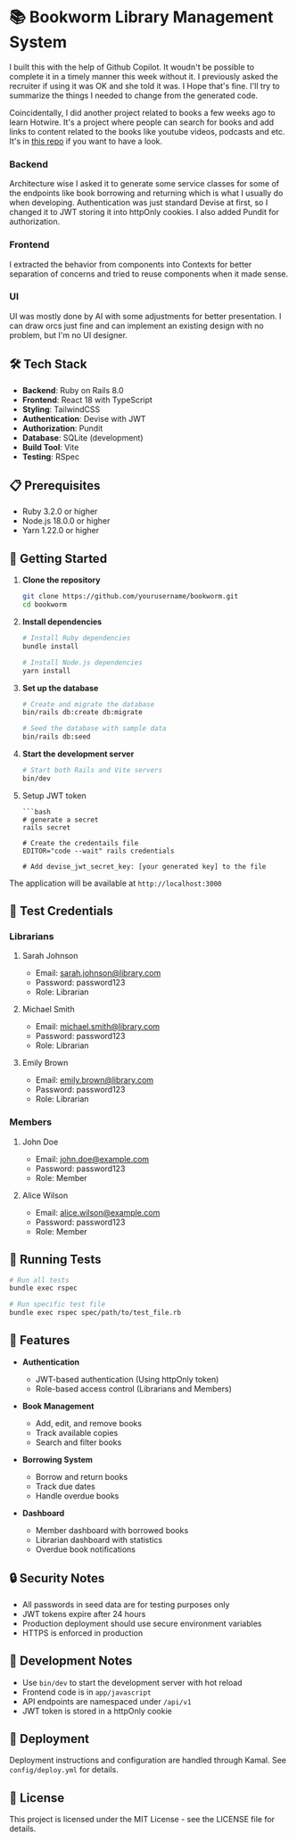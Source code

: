 # 📚 Bookworm Library Management System

I built this with the help of Github Copilot. It woudn't be possible to complete it in a timely manner this week without it. I previously asked the recruiter if using it was OK and she told it was. I Hope that's fine. I'll try to summarize the things I needed to change from the generated code.

Coincidentally, I did another project related to books a few weeks ago to learn Hotwire. It's a project where people can search for books and add links to content related to the books like youtube videos, podcasts and etc. It's in [this repo](https://github.com/VitorHP/inklinks) if you want to have a look.

### Backend

Architecture wise I asked it to generate some service classes for some of the endpoints like book borrowing and returning which is what I usually do when developing. Authentication was just standard Devise at first, so I changed it to JWT storing it into httpOnly cookies. I also added Pundit for authorization.

### Frontend

I extracted the behavior from components into Contexts for better separation of concerns and tried to reuse components when it made sense.

### UI

UI was mostly done by AI with some adjustments for better presentation. I can draw orcs just fine and can implement an existing design with no problem, but I'm no UI designer.

## 🛠 Tech Stack

- **Backend**: Ruby on Rails 8.0
- **Frontend**: React 18 with TypeScript
- **Styling**: TailwindCSS
- **Authentication**: Devise with JWT
- **Authorization**: Pundit
- **Database**: SQLite (development)
- **Build Tool**: Vite
- **Testing**: RSpec

## 📋 Prerequisites

- Ruby 3.2.0 or higher
- Node.js 18.0.0 or higher
- Yarn 1.22.0 or higher

## 🚀 Getting Started

1. **Clone the repository**

   ```bash
   git clone https://github.com/yourusername/bookworm.git
   cd bookworm
   ```

2. **Install dependencies**

   ```bash
   # Install Ruby dependencies
   bundle install

   # Install Node.js dependencies
   yarn install
   ```

3. **Set up the database**

   ```bash
   # Create and migrate the database
   bin/rails db:create db:migrate

   # Seed the database with sample data
   bin/rails db:seed
   ```

4. **Start the development server**

   ```bash
   # Start both Rails and Vite servers
   bin/dev

   ```

5. Setup JWT token

   ````
   ```bash
   # generate a secret
   rails secret

   # Create the credentails file
   EDITOR="code --wait" rails credentials

   # Add devise_jwt_secret_key: [your generated key] to the file
   ````

The application will be available at `http://localhost:3000`

## 🔑 Test Credentials

### Librarians

1. Sarah Johnson

   - Email: <sarah.johnson@library.com>
   - Password: password123
   - Role: Librarian

2. Michael Smith

   - Email: <michael.smith@library.com>
   - Password: password123
   - Role: Librarian

3. Emily Brown
   - Email: <emily.brown@library.com>
   - Password: password123
   - Role: Librarian

### Members

1. John Doe

   - Email: <john.doe@example.com>
   - Password: password123
   - Role: Member

2. Alice Wilson
   - Email: <alice.wilson@example.com>
   - Password: password123
   - Role: Member

## 🧪 Running Tests

```bash
# Run all tests
bundle exec rspec

# Run specific test file
bundle exec rspec spec/path/to/test_file.rb
```

## 📱 Features

- **Authentication**

  - JWT-based authentication (Using httpOnly token)
  - Role-based access control (Librarians and Members)

- **Book Management**

  - Add, edit, and remove books
  - Track available copies
  - Search and filter books

- **Borrowing System**

  - Borrow and return books
  - Track due dates
  - Handle overdue books

- **Dashboard**
  - Member dashboard with borrowed books
  - Librarian dashboard with statistics
  - Overdue book notifications

## 🔒 Security Notes

- All passwords in seed data are for testing purposes only
- JWT tokens expire after 24 hours
- Production deployment should use secure environment variables
- HTTPS is enforced in production

## 📝 Development Notes

- Use `bin/dev` to start the development server with hot reload
- Frontend code is in `app/javascript`
- API endpoints are namespaced under `/api/v1`
- JWT token is stored in a httpOnly cookie

## 🚢 Deployment

Deployment instructions and configuration are handled through Kamal. See `config/deploy.yml` for details.

## 📄 License

This project is licensed under the MIT License - see the LICENSE file for details.
